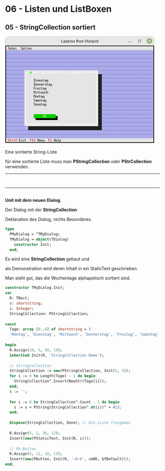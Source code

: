 # 06 - Listen und ListBoxen
## 05 - StringCollection sortiert

<img src="image.png" alt="Selfhtml"><br><br>
Eine sortierte String-Liste

für eine sortierte Liste muss man <b>PStringCollection</b> oder <b>PStrCollection</b> verwenden.

<hr><br>
<hr><br>
<b>Unit mit dem neuen Dialog.</b>

<br>

Der Dialog mit der <b>StringCollection</b>

Deklaration des Dialog, nichts Besonderes.


```pascal
type
  PMyDialog = ^TMyDialog;
  TMyDialog = object(TDialog)
    constructor Init;
  end;

```

Es wird eine <b>StringCollection</b> gebaut und

als Demonstration wird deren Inhalt in ein StaticText geschrieben.

Man sieht gut, das die Wochentage alphapetisch sortiert sind.


```pascal
constructor TMyDialog.Init;
var
  R: TRect;
  s: shortstring;
  i: Integer;
  StringCollection: PStringCollection;

const
  Tage: array [0..6] of shortstring = (
  'Montag', 'Dienstag', 'Mittwoch', 'Donnerstag', 'Freitag', 'Samstag', 'Sonntag');

begin
  R.Assign(10, 5, 50, 19);
  inherited Init(R, 'StringCollection Demo');

  // StringCollection
  StringCollection := new(PStringCollection, Init(5, 5));
  for i := 0 to Length(Tage) - 1 do begin
    StringCollection^.Insert(NewStr(Tage[i]));
  end;
  s := '';

  for i := 0 to StringCollection^.Count - 1 do begin
    s := s + PString(StringCollection^.At(i))^ + #13;
  end;

  Dispose(StringCollection, Done); // Die Liste freigeben

  R.Assign(5, 2, 36, 12);
  Insert(new(PStaticText, Init(R, s)));

  // Ok-Button
  R.Assign(5, 11, 18, 13);
  Insert(new(PButton, Init(R, '~O~K', cmOK, bfDefault)));
end;

```


